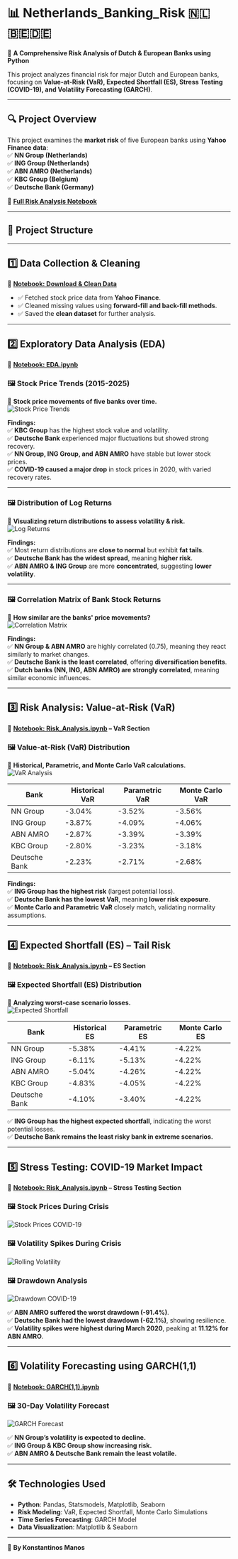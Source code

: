 # 📊 Netherlands_Banking_Risk 🇳🇱🇧🇪🇩🇪  
🚀 **A Comprehensive Risk Analysis of Dutch & European Banks using Python**  

This project analyzes financial risk for major Dutch and European banks, focusing on **Value-at-Risk (VaR), Expected Shortfall (ES), Stress Testing (COVID-19), and Volatility Forecasting (GARCH)**.

---

## 🔍 **Project Overview**
This project examines the **market risk** of five European banks using **Yahoo Finance data**:  
✅ **NN Group (Netherlands)**  
✅ **ING Group (Netherlands)**  
✅ **ABN AMRO (Netherlands)**  
✅ **KBC Group (Belgium)**  
✅ **Deutsche Bank (Germany)**  

📌 **[Full Risk Analysis Notebook](./Risk_Analysis.ipynb)**  

---

## 📂 **Project Structure**

---

## 1️⃣ **Data Collection & Cleaning**
📌 **[Notebook: Download & Clean Data](./download_clean_dataset.ipynb)**  
- ✅ Fetched stock price data from **Yahoo Finance**.  
- ✅ Cleaned missing values using **forward-fill and back-fill methods**.  
- ✅ Saved the **clean dataset** for further analysis.  

---

## 2️⃣ **Exploratory Data Analysis (EDA)**
📌 **[Notebook: EDA.ipynb](./EDA.ipynb)**  

### 🖼 **Stock Price Trends (2015-2025)**
📌 **Stock price movements of five banks over time.**  
![Stock Price Trends](https://github.com/konstantinosmanos/Netherlands_Banking_Risk/main/Strock_price_trends.png?raw=true)


**Findings:**  
✅ **KBC Group** has the highest stock value and volatility.  
✅ **Deutsche Bank** experienced major fluctuations but showed strong recovery.  
✅ **NN Group, ING Group, and ABN AMRO** have stable but lower stock prices.  
✅ **COVID-19 caused a major drop** in stock prices in 2020, with varied recovery rates.

---

### 🖼 **Distribution of Log Returns**
📌 **Visualizing return distributions to assess volatility & risk.**  
![Log Returns](./Images/Distribution_log_returns.png)

**Findings:**  
✅ Most return distributions are **close to normal** but exhibit **fat tails**.  
✅ **Deutsche Bank has the widest spread**, meaning **higher risk**.  
✅ **ABN AMRO & ING Group** are more **concentrated**, suggesting **lower volatility**.

---

### 🖼 **Correlation Matrix of Bank Stock Returns**
📌 **How similar are the banks' price movements?**  
![Correlation Matrix](./Images/Correlation_matrix.png)

**Findings:**  
✅ **NN Group & ABN AMRO** are highly correlated (0.75), meaning they react similarly to market changes.  
✅ **Deutsche Bank is the least correlated**, offering **diversification benefits**.  
✅ **Dutch banks (NN, ING, ABN AMRO) are strongly correlated**, meaning similar economic influences.

---

## 3️⃣ **Risk Analysis: Value-at-Risk (VaR)**
📌 **[Notebook: Risk_Analysis.ipynb](./Risk_Analysis.ipynb) – VaR Section**  

### 🖼 **Value-at-Risk (VaR) Distribution**
📌 **Historical, Parametric, and Monte Carlo VaR calculations.**  
![VaR Analysis](./Images/VaR_Analysis.png)

| Bank         | Historical VaR | Parametric VaR | Monte Carlo VaR |
|-------------|---------------|---------------|-----------------|
| NN Group    | -3.04%        | -3.52%        | -3.56%         |
| ING Group   | -3.87%        | -4.09%        | -4.06%         |
| ABN AMRO    | -2.87%        | -3.39%        | -3.39%         |
| KBC Group   | -2.80%        | -3.23%        | -3.18%         |
| Deutsche Bank | -2.23%       | -2.71%        | -2.68%         |

**Findings:**  
✅ **ING Group has the highest risk** (largest potential loss).  
✅ **Deutsche Bank has the lowest VaR**, meaning **lower risk exposure**.  
✅ **Monte Carlo and Parametric VaR** closely match, validating normality assumptions.

---

## 4️⃣ **Expected Shortfall (ES) – Tail Risk**
📌 **[Notebook: Risk_Analysis.ipynb](./Risk_Analysis.ipynb) – ES Section**  

### 🖼 **Expected Shortfall (ES) Distribution**
📌 **Analyzing worst-case scenario losses.**  
![Expected Shortfall](./Images/Expected_Shortfall.png)

| Bank         | Historical ES | Parametric ES | Monte Carlo ES |
|-------------|--------------|--------------|----------------|
| NN Group    | -5.38%       | -4.41%       | -4.22%        |
| ING Group   | -6.11%       | -5.13%       | -4.22%        |
| ABN AMRO    | -5.04%       | -4.26%       | -4.22%        |
| KBC Group   | -4.83%       | -4.05%       | -4.22%        |
| Deutsche Bank | -4.10%      | -3.40%       | -4.22%        |

✅ **ING Group has the highest expected shortfall**, indicating the worst potential losses.  
✅ **Deutsche Bank remains the least risky bank in extreme scenarios.**  

---

## 5️⃣ **Stress Testing: COVID-19 Market Impact**
📌 **[Notebook: Risk_Analysis.ipynb](./Risk_Analysis.ipynb) – Stress Testing Section**  

### 🖼 **Stock Prices During Crisis**
![Stock Prices COVID-19](./Images/Stock_prices_Covid_19.png)

### 🖼 **Volatility Spikes During Crisis**
![Rolling Volatility](./Images/Rolling_10_day_volatility.png)

### 🖼 **Drawdown Analysis**
![Drawdown COVID-19](./Images/Drawdown_COVID_19.png)

✅ **ABN AMRO suffered the worst drawdown (-91.4%)**.  
✅ **Deutsche Bank had the lowest drawdown (-62.1%)**, showing resilience.  
✅ **Volatility spikes were highest during March 2020**, peaking at **11.12% for ABN AMRO**.

---

## 6️⃣ **Volatility Forecasting using GARCH(1,1)**
📌 **[Notebook: GARCH(1,1).ipynb](./GARCH(1,1).ipynb)**  

### 🖼 **30-Day Volatility Forecast**
![GARCH Forecast](./Images/GARCH_Volatility_Forecast.png)

✅ **NN Group’s volatility is expected to decline.**  
✅ **ING Group & KBC Group show increasing risk.**  
✅ **ABN AMRO & Deutsche Bank remain the least volatile.**  

---

## 🛠 **Technologies Used**
- **Python**: Pandas, Statsmodels, Matplotlib, Seaborn  
- **Risk Modeling**: VaR, Expected Shortfall, Monte Carlo Simulations  
- **Time Series Forecasting**: GARCH Model  
- **Data Visualization**: Matplotlib & Seaborn  

---

📌 **By Konstantinos Manos**
